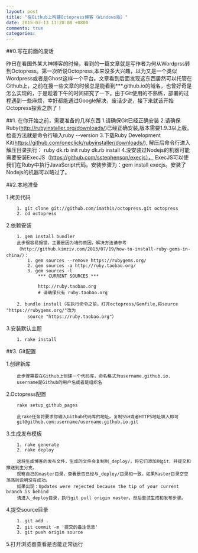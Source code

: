```yaml
---
layout: post
title: "在Github上构建Octopress博客（Windows版）"
date: 2015-03-13 11:28:08 +0800
comments: true
categories: 
---
```

##0.写在前面的废话

昨日在看国外某大神博客的时候，看到的一篇文章就是写作者为何从Wordprss转到Octopress。第一次听说Octopress,本来没多大兴趣，以为又是一个类似Wordpress或者是Ghost这样一个平台。文章看到后面发现这东西居然可以托管在Github上，之前在搜一些文章的时候总是能看到***.github.io的域名，也曾好奇是怎么实现的，于是趁着下午的时间研究了一下。由于Git使用的不熟练，部署的过程遇到一些麻烦，幸好都能通过Google解决，废话少说，接下来就该开始Octopress探索之旅了！

##1. 在你开始之前，需要准备的几样东西
		1.请确保Git已经正确安装
		2.请确保Ruby(http://rubyinstaller.org/downloads/)已经正确安装,版本需要1.9.3以上版。
		检查方法就是命令行输入ruby --version
		3.下载Ruby Development Kit(https://github.com/oneclick/rubyinstaller/downloads/),
			解压后命令行进入解压目录执行：
			ruby dk.rb init
			ruby dk.rb install
		4.没安装过Nodejs的机器可能需要安装ExecJS（https://github.com/sstephenson/execjs），
		ExecJS可以使我们在Ruby中执行JavaScript代码。安装步骤为：gem install execjs。安装了Nodejs的机器可以略过了。

##2.本地准备

1.拷贝代码

		1. git clone git://github.com/imathis/octopress.git octopress
		2. cd octopress

2.依赖安装

		1. gem install bundler
		此步很容易报错，主要是因为墙的原因，解决方法请参考
		（http://github.kimziv.com/2013/07/19/how-to-install-ruby-gems-in-china/）：
			1. gem sources --remove https://rubygems.org/
			2. gem sources -a http://ruby.taobao.org/
			3. gem sources -l
				*** CURRENT SOURCES ***

				http://ruby.taobao.org
				# 请确保只有 ruby.taobao.org

		2. bundle install（在执行命令之前，打开octopress/Gemfile,将source "https://rubygems.org/"改为
			source "https://ruby.taobao.org"）

3.安装默认主题
	
		1. rake install

##3. Git配置

1.创建新库
	
		此步骤需要在Github上创建一个代码库，命名格式为username.github.io.
		username是Github的用户名或者是组织名

2.Octopress配置
	
		rake setup_github_pages

		此rake任务将要求你输入Github代码库的地址。复制SSH或者HTTPS地址填入即可
		git@github.com:username/username.github.io.git

3.生成发布模板
	
		1. rake generate
		2. rake deploy

		这将生成博客的发布文件，生成的文件会复制到_deploy/，将它们添加到git，并提交和推送到主分支。
		观察自己的master目录，查看是否已经与_deploy/目录相一致。如果Master目录空空荡荡则说明没有成功。
		如果出现：Updates were rejected because the tip of your current branch is behind
		请进入_deploy目录，执行git pull origin master。然后重试生成和发布步骤。

4.提交source目录
		
		1. git add .
		2. git commit -m '提交的备注信息'
		3. git push origin source

5.打开浏览器查看是否能正常运行

		
		
	